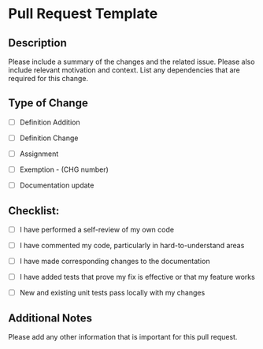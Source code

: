 # Pull Request Template

## Description

Please include a summary of the changes and the related issue. Please also include relevant motivation and context. List any dependencies that are required for this change.


## Type of Change

- [ ] Definition Addition
- [ ] Definition Change
- [ ] Assignment
- [ ] Exemption - (CHG number)
- [ ] Documentation update


## Checklist:

- [ ] I have performed a self-review of my own code
- [ ] I have commented my code, particularly in hard-to-understand areas
- [ ] I have made corresponding changes to the documentation
- [ ] I have added tests that prove my fix is effective or that my feature works
- [ ] New and existing unit tests pass locally with my changes


## Additional Notes

Please add any other information that is important for this pull request.
